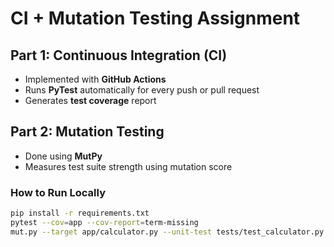 # CI + Mutation Testing Assignment

## Part 1: Continuous Integration (CI)
- Implemented with **GitHub Actions**
- Runs **PyTest** automatically for every push or pull request
- Generates **test coverage** report

## Part 2: Mutation Testing
- Done using **MutPy**
- Measures test suite strength using mutation score

### How to Run Locally
```bash
pip install -r requirements.txt
pytest --cov=app --cov-report=term-missing
mut.py --target app/calculator.py --unit-test tests/test_calculator.py --runner pytest --report-html report.html
```

